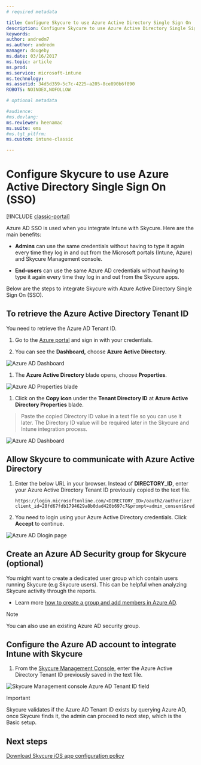```yaml
---
# required metadata

title: Configure Skycure to use Azure Active Directory Single Sign On 
description: Configure Skycure to use Azure Active Directory Single Sign On (SSO)
keywords:
author: andredm7
ms.author: andredm
manager: dougeby
ms.date: 03/16/2017
ms.topic: article
ms.prod:
ms.service: microsoft-intune
ms.technology:
ms.assetid: 34d5d359-5c7c-4225-a205-8ce890b6f890
ROBOTS: NOINDEX,NOFOLLOW

# optional metadata

#audience:
#ms.devlang:
ms.reviewer: heenamac
ms.suite: ems
#ms.tgt_pltfrm:
ms.custom: intune-classic

---
```


# Configure Skycure to use Azure Active Directory Single Sign On (SSO)

[!INCLUDE [classic-portal](../includes/classic-portal.md)]

Azure AD SSO is used when you integrate Intune with Skycure. Here are the main benefits:

-   **Admins** can use the same credentials without having to type it again every time they log in and out from the Microsoft portals (Intune, Azure) and Skycure Management console.

-   **End-users** can use the same Azure AD credentials without having to type it again every time they log in and out from the Skycure apps.

Below are the steps to integrate Skycure with Azure Active Directory Single Sign On (SSO).

## To retrieve the Azure Active Directory Tenant ID

You need to retrieve the Azure AD Tenant ID.

1.  Go to the [Azure portal](https://portal.azure.com/) and sign in with your credentials.

2.  You can see the **Dashboard,** choose **Azure Active Directory**.

![Azure AD Dashboard](../media/mtp/skycure-sso-1.png)

1.  The **Azure Active Directory** blade opens, choose **Properties**.

![Azure AD Properties blade](../media/mtp/skycure-sso-2.png)

1.  Click on the **Copy icon** under the **Tenant Directory ID** at **Azure Active Directory Properties** blade.

> Paste the copied Directory ID value in a text file so you can use it later. The Directory ID value will be required later in the Skycure and Intune integration process.

![Azure AD Dashboard](../media/mtp/skycure-sso-3.png)

## Allow Skycure to communicate with Azure Active Directory

1.  Enter the below URL in your browser. Instead of **DIRECTORY_ID**, enter your Azure Active Directory Tenant ID previously copied to the text file.

		https://login.microsoftonline.com/<DIRECTORY_ID>/oauth2/authorize?client_id=28fd67fdb1794629a8b0dad420b697c7&prompt=admin_consent&redirect_uri=https%3A%2F%2Fmc.skycure.com%2Fapi%2Fexternal%2Fmdm%2Faad_app_consent%2Fmanagement_callback&response_type=code

2.  You need to login using your Azure Active Directory credentials. Click **Accept** to continue.

![Azure AD Dlogin page](../media/mtp/skycure-sso-4.png)

## Create an Azure AD Security group for Skycure (optional)

You might want to create a dedicated user group which contain users running Skycure (e.g Skycure users). This can be helpful when analyzing Skycure activity through the reports.

-   Learn more [how to create a group and add members in Azure AD](https://docs.microsoft.com/azure/active-directory/active-directory-groups-create-azure-portal).

> [!NOTE] 
> You can also use an existing Azure AD security group.

## Configure the Azure AD account to integrate Intune with Skycure

1.  From the [Skycure Management Console](https://aad.skycure.com/), enter the Azure Active Directory Tenant ID previously saved in the text file.

![Skycure Management console Azure AD Tenant ID field](../media/mtp/skycure-sso-5.png)

> [!IMPORTANT] 
> Skycure validates if the Azure AD Tenant ID exists by querying Azure AD, once Skycure finds it, the admin can proceed to next step, which is the Basic setup.

## Next steps

[Download Skycure iOS app configuration policy](/intune-classic/deploy-use/download-skycure-ios-app-configuration-policy)
